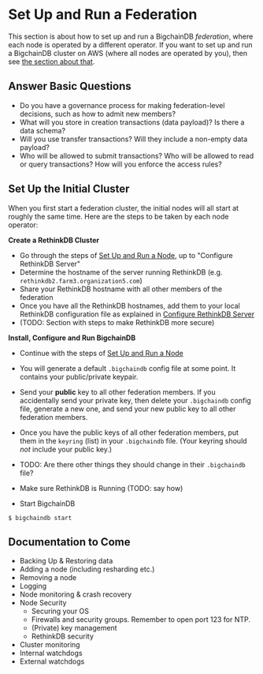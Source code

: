 # Set Up and Run a Federation

This section is about how to set up and run a BigchainDB _federation_, where each node is operated by a different operator. If you want to set up and run a BigchainDB cluster on AWS (where all nodes are operated by you), then see [the section about that](deploy-on-aws.html).


## Answer Basic Questions

* Do you have a governance process for making federation-level decisions, such as how to admit new members?
* What will you store in creation transactions (data payload)? Is there a data schema?
* Will you use transfer transactions? Will they include a non-empty data payload?
* Who will be allowed to submit transactions? Who will be allowed to read or query transactions? How will you enforce the access rules?


## Set Up the Initial Cluster

When you first start a federation cluster, the initial nodes will all start at roughly the same time. Here are the steps to be taken by each node operator:

**Create a RethinkDB Cluster**

* Go through the steps of [Set Up and Run a Node](setup-run-node.html), up to "Configure RethinkDB Server"
* Determine the hostname of the server running RethinkDB (e.g. `rethinkdb2.farm3.organization5.com`)
* Share your RethinkDB hostname with all other members of the federation
* Once you have all the RethinkDB hostnames, add them to your local RethinkDB configuration file as explained in [Configure RethinkDB Server](setup-run-node.html#configure-rethinkdb-server)
* (TODO: Section with steps to make RethinkDB more secure)

**Install, Configure and Run BigchainDB**

* Continue with the steps of [Set Up and Run a Node](setup-run-node.html)
* You will generate a default `.bigchaindb` config file at some point. It contains your public/private keypair.
* Send your **public** key to all other federation members. If you accidentally send your private key, then delete your `.bigchaindb` config file, generate a new one, and send your new public key to all other federation members.
* Once you have the public keys of all other federation members, put them in the `keyring` (list) in your `.bigchaindb` file. (Your keyring should _not_ include your public key.)

* TODO: Are there other things they should change in their `.bigchaindb` file?

* Make sure RethinkDB is Running (TODO: say how)
* Start BigchainDB

```text
$ bigchaindb start
```



## Documentation to Come

* Backing Up & Restoring data
* Adding a node (including resharding etc.)
* Removing a node
* Logging
* Node monitoring & crash recovery
* Node Security
    * Securing your OS
    * Firewalls and security groups. Remember to open port 123 for NTP.
    * (Private) key management
    * RethinkDB security
* Cluster monitoring
* Internal watchdogs
* External watchdogs